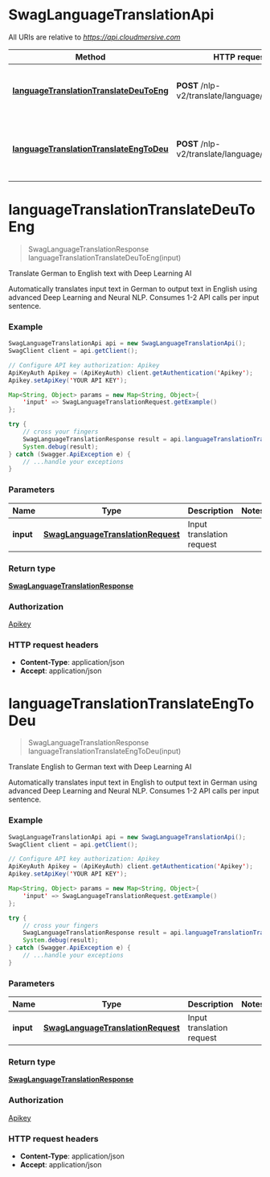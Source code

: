 # SwagLanguageTranslationApi

All URIs are relative to *https://api.cloudmersive.com*

Method | HTTP request | Description
------------- | ------------- | -------------
[**languageTranslationTranslateDeuToEng**](SwagLanguageTranslationApi.md#languageTranslationTranslateDeuToEng) | **POST** /nlp-v2/translate/language/deu/to/eng | Translate German to English text with Deep Learning AI
[**languageTranslationTranslateEngToDeu**](SwagLanguageTranslationApi.md#languageTranslationTranslateEngToDeu) | **POST** /nlp-v2/translate/language/eng/to/deu | Translate English to German text with Deep Learning AI


<a name="languageTranslationTranslateDeuToEng"></a>
# **languageTranslationTranslateDeuToEng**
> SwagLanguageTranslationResponse languageTranslationTranslateDeuToEng(input)

Translate German to English text with Deep Learning AI

Automatically translates input text in German to output text in English using advanced Deep Learning and Neural NLP.  Consumes 1-2 API calls per input sentence.

### Example
```java
SwagLanguageTranslationApi api = new SwagLanguageTranslationApi();
SwagClient client = api.getClient();

// Configure API key authorization: Apikey
ApiKeyAuth Apikey = (ApiKeyAuth) client.getAuthentication('Apikey');
Apikey.setApiKey('YOUR API KEY');

Map<String, Object> params = new Map<String, Object>{
    'input' => SwagLanguageTranslationRequest.getExample()
};

try {
    // cross your fingers
    SwagLanguageTranslationResponse result = api.languageTranslationTranslateDeuToEng(params);
    System.debug(result);
} catch (Swagger.ApiException e) {
    // ...handle your exceptions
}
```

### Parameters

Name | Type | Description  | Notes
------------- | ------------- | ------------- | -------------
 **input** | [**SwagLanguageTranslationRequest**](SwagLanguageTranslationRequest.md)| Input translation request |

### Return type

[**SwagLanguageTranslationResponse**](SwagLanguageTranslationResponse.md)

### Authorization

[Apikey](../README.md#Apikey)

### HTTP request headers

 - **Content-Type**: application/json
 - **Accept**: application/json

<a name="languageTranslationTranslateEngToDeu"></a>
# **languageTranslationTranslateEngToDeu**
> SwagLanguageTranslationResponse languageTranslationTranslateEngToDeu(input)

Translate English to German text with Deep Learning AI

Automatically translates input text in English to output text in German using advanced Deep Learning and Neural NLP.  Consumes 1-2 API calls per input sentence.

### Example
```java
SwagLanguageTranslationApi api = new SwagLanguageTranslationApi();
SwagClient client = api.getClient();

// Configure API key authorization: Apikey
ApiKeyAuth Apikey = (ApiKeyAuth) client.getAuthentication('Apikey');
Apikey.setApiKey('YOUR API KEY');

Map<String, Object> params = new Map<String, Object>{
    'input' => SwagLanguageTranslationRequest.getExample()
};

try {
    // cross your fingers
    SwagLanguageTranslationResponse result = api.languageTranslationTranslateEngToDeu(params);
    System.debug(result);
} catch (Swagger.ApiException e) {
    // ...handle your exceptions
}
```

### Parameters

Name | Type | Description  | Notes
------------- | ------------- | ------------- | -------------
 **input** | [**SwagLanguageTranslationRequest**](SwagLanguageTranslationRequest.md)| Input translation request |

### Return type

[**SwagLanguageTranslationResponse**](SwagLanguageTranslationResponse.md)

### Authorization

[Apikey](../README.md#Apikey)

### HTTP request headers

 - **Content-Type**: application/json
 - **Accept**: application/json

